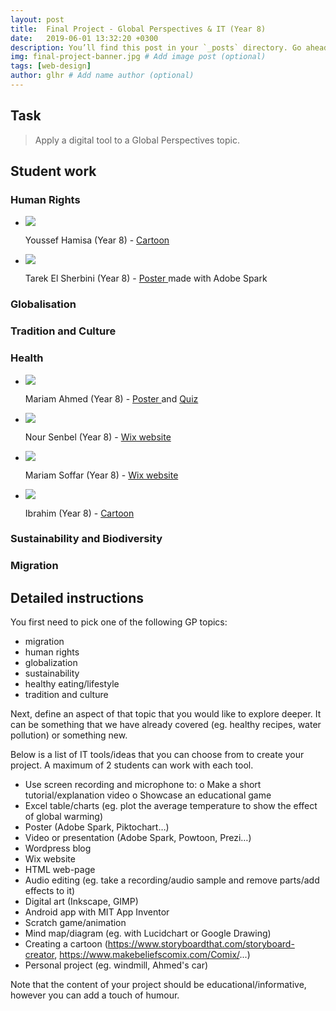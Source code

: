 ```yaml
---
layout: post
title:  Final Project - Global Perspectives & IT (Year 8)
date:   2019-06-01 13:32:20 +0300
description: You’ll find this post in your `_posts` directory. Go ahead and edit it and re-build the site to see your changes. # Add post description (optional)
img: final-project-banner.jpg # Add image post (optional)
tags: [web-design]
author: glhr # Add name author (optional)
---
```

## Task

> Apply a digital tool to a Global Perspectives topic.

## Student work

### Human Rights

<div class="flexslider">
  <ul class="slides">
    <li>
      <img src="{{site.baseurl}}/assets/img/final-project/youssef-hamisa.png" />
      <p class="flex-caption">Youssef Hamisa (Year 8) -
      <a href="{{site.baseurl}}/assets/img/final-project/youssef-hamisa.pdf">
      Cartoon
      </a>
      </p>
    </li>
    <li>
      <img src="{{site.baseurl}}/assets/img/final-project/tarek-elsherbini-thumb.png" />
      <p class="flex-caption">Tarek El Sherbini (Year 8) -
      <a href="{{site.baseurl}}/assets/img/final-project/tarek-elsherbini.png">
      Poster 
      </a>
      made with Adobe Spark
      </p>
    </li>
  </ul>
</div>

### Globalisation



### Tradition and Culture



### Health

<div class="flexslider">
  <ul class="slides">
    <li>
      <img src="{{site.baseurl}}/assets/img/final-project/mariam-ahmed.jfif" />
      <p class="flex-caption">Mariam Ahmed (Year 8) -
      <a href="{{site.baseurl}}/assets/img/final-project/mariam-ahmed.jfif">
      Poster 
      </a>
      and <a href='https://www.playbuzz.com/item/1d94ed04-7336-4d0f-b2e1-0d3cb14624f9'>
        Quiz
        </a>
      </p>
    </li>
    <li>
      <img src="{{site.baseurl}}/assets/img/final-project/nour-senbel.png" />
      <p class="flex-caption">Nour Senbel (Year 8) -
      <a href="https://noursenbelforsan.wixsite.com/mysite">
      Wix website
      </a>
      </p>
    </li>
    <li>
      <img src="{{site.baseurl}}/assets/img/final-project/mariam-soffar.png" />
      <p class="flex-caption">Mariam Soffar (Year 8) -
      <a href="https://mariamsofarforsan.wixsite.com/website">
      Wix website
      </a>
      </p>
    </li>
    <li>
      <img src="{{site.baseurl}}/assets/img/final-project/ibrahim.png" />
      <p class="flex-caption">Ibrahim (Year 8) -
      <a href="{{site.baseurl}}/assets/img/final-project/ibrahim.pdf">
      Cartoon
      </a>
      </p>
    </li>
  </ul>
</div>



### Sustainability and Biodiversity



### Migration

## Detailed instructions

You first need to pick one of the following GP topics:
-	migration
-	human rights
-	globalization
-	sustainability
-	healthy eating/lifestyle
-	tradition and culture

Next, define an aspect of that topic that you would like to explore deeper. It can be something that we have already covered (eg. healthy recipes, water pollution) or something new.

Below is a list of IT tools/ideas that you can choose from to create your project. A maximum of 2 students can work with each tool.
-	Use screen recording and microphone to:
o	Make a short tutorial/explanation video
o	Showcase an educational game
-	Excel table/charts (eg. plot the average temperature to show the effect of global warming)
-	Poster (Adobe Spark, Piktochart…) 
-	Video or presentation (Adobe Spark, Powtoon, Prezi…) 
-	Wordpress blog
-	Wix website
-	HTML web-page
-	Audio editing (eg. take a recording/audio sample and remove parts/add effects to it)
-	Digital art (Inkscape, GIMP)
-	Android app with MIT App Inventor
-	Scratch game/animation
-	Mind map/diagram (eg. with Lucidchart or Google Drawing)
-	Creating a cartoon (https://www.storyboardthat.com/storyboard-creator, https://www.makebeliefscomix.com/Comix/...)
-	Personal project (eg. windmill, Ahmed's car)

Note that the content of your project should be educational/informative, however you can add a touch of humour. 


